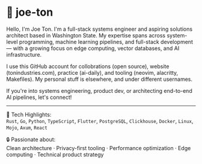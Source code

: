 # 👋 joe-ton

Hello, I'm Joe Ton. I'm a full-stack systems engineer and aspiring solutions architect based in Washington State. My expertise spans across system-level programming, machine learning pipelines, and full-stack development — with a growing focus on edge computing, vector databases, and AI infrastructure.

I use this GitHub account for collobrations (open source), website (tonindustries.com), practice (ai-daily), and tooling (neovim, alacritty, Makefiles). My personal stuff is elsewhere, and under different usernames. 

If you're into systems engineering, product dev, or architecting end-to-end AI pipelines, let's connect!

---
🧰 Tech Highlights:  
`Rust`, `Go`, `Python`, `TypeScript`, `Flutter`, `PostgreSQL`, `Clickhouse`, `Docker`, `Linux`, `Mojo`, `Axum`, `React`

🔒 Passionate about:  
Clean architecture · Privacy-first tooling · Performance optimization · Edge computing · Technical product strategy

